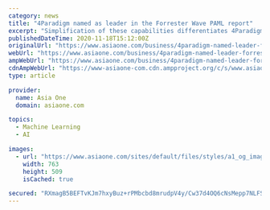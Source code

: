 ```yaml
---
category: news
title: "4Paradigm named as leader in the Forrester Wave PAML report"
excerpt: "Simplification of these capabilities differentiates 4Paradigm's automatic machine learning (AutoML) to accelerate enterprise transformation in key verticals such as finance and retail. 4Paradigm ..."
publishedDateTime: 2020-11-18T15:12:00Z
originalUrl: "https://www.asiaone.com/business/4paradigm-named-leader-forrester-wave-paml-report"
webUrl: "https://www.asiaone.com/business/4paradigm-named-leader-forrester-wave-paml-report"
ampWebUrl: "https://www.asiaone.com/business/4paradigm-named-leader-forrester-wave-paml-report?amp"
cdnAmpWebUrl: "https://www-asiaone-com.cdn.ampproject.org/c/s/www.asiaone.com/business/4paradigm-named-leader-forrester-wave-paml-report?amp"
type: article

provider:
  name: Asia One
  domain: asiaone.com

topics:
  - Machine Learning
  - AI

images:
  - url: "https://www.asiaone.com/sites/default/files/styles/a1_og_image/public/original_images/Nov2020/pr-newswire_500_4_997.jpg?itok=ip51wB8I"
    width: 763
    height: 509
    isCached: true

secured: "RXmagB5BEFTvKJm7hxyBuz+rPMbcbd8mrudpV4y/Cw37d4OQ6cNsMepp7NLFSSIZx8w7hEmYMbjUSCKsZAYltNjkEFaGGqAMS/QPtPi1ju7bGPf/15CcfZl9Vyn8UZaNTh+V3aiBPgj1A8VNBKeNMQ9Kk/OLehtMMNsD9yKStceQ4eOCyMAKHNsPtzRywxNW6neHJ3WGtPezZ2zrYpAPWccP3CoWp4vhcPSMcM35QPqKTi4GitG1/VnrXRRa7ZM4bECWMpFNbf9B2NW8AToVSTln3U4RcEsM2gicFcP3pG+JsSngudWsYLov0QIc9s7j4nyg4CSw0ksotrv0Nl0eKuCCxA+vlvMcP1d7R0mXGWg=;4tfNxDG3uixBQZsgCMYGrg=="
---
```


